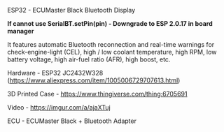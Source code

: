 ESP32 - ECUMaster Black Bluetooth Display

**If cannot use SerialBT.setPin(pin) - Downgrade to ESP 2.0.17 in board manager**

It features automatic Bluetooth reconnection and real-time warnings for check-engine-light (CEL), high / low coolant temperature, high RPM, low battery voltage, high air-fuel ratio (AFR), high boost, etc.

Hardware - ESP32 JC2432W328 (https://www.aliexpress.com/item/1005006729707613.html)

3D Printed Case - https://www.thingiverse.com/thing:6705691

Video - https://imgur.com/a/ajaXTuj

ECU - ECUMaster Black + Bluetooth Adapter
